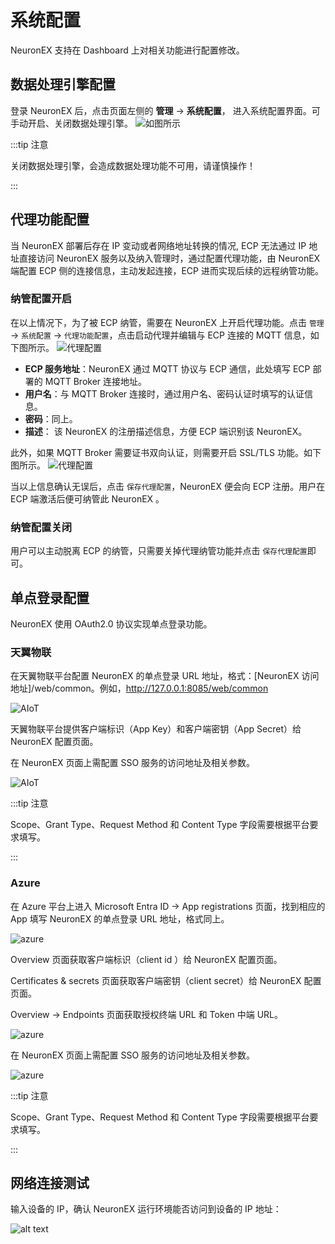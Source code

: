 # 系统配置

NeuronEX 支持在 Dashboard 上对相关功能进行配置修改。

## 数据处理引擎配置
登录 NeuronEX 后，点击页面左侧的 **管理** -> **系统配置**， 进入系统配置界面。可手动开启、关闭数据处理引擎。
![如图所示](./assets/sys_configuraion_zh.png)

:::tip  注意

关闭数据处理引擎，会造成数据处理功能不可用，请谨慎操作！

:::

## 代理功能配置

当 NeuronEX 部署后存在 IP 变动或者网络地址转换的情况, ECP 无法通过 IP 地址直接访问 NeuronEX 服务以及纳入管理时，通过配置代理功能，由 NeuronEX 端配置 ECP 侧的连接信息，主动发起连接，ECP 进而实现后续的远程纳管功能。 

### 纳管配置开启

在以上情况下，为了被 ECP 纳管，需要在 NeuronEX 上开启代理功能。点击 `管理` -> `系统配置` -> `代理功能配置`，点击启动代理并编辑与 ECP 连接的 MQTT 信息，如下图所示。
![代理配置](./assets/ecp_agent_connect.png)

* **ECP 服务地址**：NeuronEX 通过 MQTT 协议与 ECP 通信，此处填写 ECP 部署的 MQTT Broker 连接地址。  
* **用户名**：与 MQTT Broker 连接时，通过用户名、密码认证时填写的认证信息。
* **密码**：同上。
* **描述**： 该 NeuronEX 的注册描述信息，方便 ECP 端识别该 NeuronEX。

此外，如果 MQTT Broker 需要证书双向认证，则需要开启 SSL/TLS 功能。如下图所示。
![代理配置](./assets/ecp_agent_connect_tls.png)

当以上信息确认无误后，点击 `保存代理配置`，NeuronEX 便会向 ECP 注册。用户在 ECP 端激活后便可纳管此 NeuronEX 。

### 纳管配置关闭

用户可以主动脱离 ECP 的纳管，只需要关掉代理纳管功能并点击 `保存代理配置`即可。



## 单点登录配置

NeuronEX 使用 OAuth2.0 协议实现单点登录功能。

### 天翼物联

在天翼物联平台配置 NeuronEX 的单点登录 URL 地址，格式：[NeuronEX 访问地址]/web/common。例如，http://127.0.0.1:8085/web/common

![AIoT](./assets/AIoT-1.png)

天翼物联平台提供客户端标识（App Key）和客户端密钥（App Secret）给 NeuronEX 配置页面。

在 NeuronEX 页面上需配置 SSO 服务的访问地址及相关参数。

![AIoT](./assets/AIoT.png)

:::tip 注意

Scope、Grant Type、Request Method 和 Content Type 字段需要根据平台要求填写。

:::

### Azure

在 Azure 平台上进入 Microsoft Entra ID -> App registrations 页面，找到相应的 App 填写 NeuronEX 的单点登录 URL 地址，格式同上。

![azure](./assets/azure-1.png)

Overview 页面获取客户端标识（client id ）给 NeuronEX 配置页面。

Certificates & secrets 页面获取客户端密钥（client secret）给 NeuronEX 配置页面。

Overview -> Endpoints 页面获取授权终端 URL 和 Token 中端 URL。

![azure](./assets/azure-2.png)

在 NeuronEX 页面上需配置 SSO 服务的访问地址及相关参数。

![azure](./assets/azure.png)

:::tip 注意

Scope、Grant Type、Request Method 和 Content Type 字段需要根据平台要求填写。

:::

## 网络连接测试

输入设备的 IP，确认 NeuronEX 运行环境能否访问到设备的 IP 地址：

![alt text](./_assets/network-test.png)
